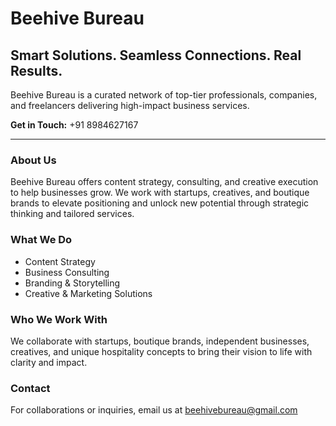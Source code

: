 <!DOCTYPE html>
<html lang="en">
<head>
  <meta charset="UTF-8" />
  <meta name="viewport" content="width=device-width, initial-scale=1.0"/>
</head>
<body>
  <h1>Beehive Bureau</h1>
  <h2>Smart Solutions. Seamless Connections. Real Results.</h2>
  <p>Beehive Bureau is a curated network of top-tier professionals, companies, and freelancers delivering high-impact business services.</p>

  <p><strong>Get in Touch:</strong> +91 8984627167

  <hr/>

  <h3>About Us</h3>
  <p>Beehive Bureau offers content strategy, consulting, and creative execution to help businesses grow. We work with startups, creatives, and boutique brands to elevate positioning and unlock new potential through strategic thinking and tailored services.</p>

  <h3>What We Do</h3>
  <ul>
    <li>Content Strategy</li>
    <li>Business Consulting</li>
    <li>Branding & Storytelling</li>
    <li>Creative & Marketing Solutions</li>
  </ul>

  <h3>Who We Work With</h3>
  <p>We collaborate with startups, boutique brands, independent businesses, creatives, and unique hospitality concepts to bring their vision to life with clarity and impact.</p>

  <h3>Contact</h3>
  <p>For collaborations or inquiries, email us at <a href="mailto:beehivebureau@gmail.com">beehivebureau@gmail.com</a></p>
</body>
</html>

